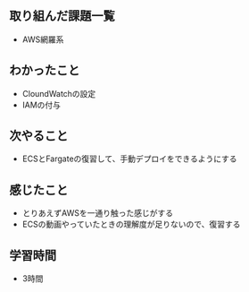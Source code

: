 ## 取り組んだ課題一覧
- AWS網羅系

## わかったこと
- CloundWatchの設定
- IAMの付与

## 次やること
- ECSとFargateの復習して、手動デプロイをできるようにする

## 感じたこと
- とりあえずAWSを一通り触った感じがする
- ECSの動画やっていたときの理解度が足りないので、復習する

## 学習時間
- 3時間